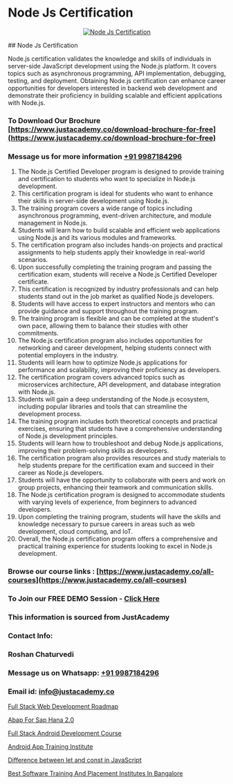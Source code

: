 # Node Js Certification

<p align="center">
  <a href="https://justacademy.co/course-detail/react-js-training">
    <img src="https://justacademy.co/storage2/course_image/1676636938_course_image.webp" alt="Node Js Certification">
  </a>
</p>
## Node Js Certification

Node.js certification validates the knowledge and skills of individuals in server-side JavaScript development using the Node.js platform. It covers topics such as asynchronous programming, API implementation, debugging, testing, and deployment. Obtaining Node.js certification can enhance career opportunities for developers interested in backend web development and demonstrate their proficiency in building scalable and efficient applications with Node.js.
### To Download Our Brochure [https://www.justacademy.co/download-brochure-for-free](https://www.justacademy.co/download-brochure-for-free)
### Message us for more information [+91 9987184296](https://api.whatsapp.com/send?phone=919987184296)
1) The Node.js Certified Developer program is designed to provide training and certification to students who want to specialize in Node.js development.
2) This certification program is ideal for students who want to enhance their skills in server-side development using Node.js.
3) The training program covers a wide range of topics including asynchronous programming, event-driven architecture, and module management in Node.js.
4) Students will learn how to build scalable and efficient web applications using Node.js and its various modules and frameworks.
5) The certification program also includes hands-on projects and practical assignments to help students apply their knowledge in real-world scenarios.
6) Upon successfully completing the training program and passing the certification exam, students will receive a Node.js Certified Developer certificate.
7) This certification is recognized by industry professionals and can help students stand out in the job market as qualified Node.js developers.
8) Students will have access to expert instructors and mentors who can provide guidance and support throughout the training program.
9) The training program is flexible and can be completed at the student's own pace, allowing them to balance their studies with other commitments.
10) The Node.js certification program also includes opportunities for networking and career development, helping students connect with potential employers in the industry.
11) Students will learn how to optimize Node.js applications for performance and scalability, improving their proficiency as developers.
12) The certification program covers advanced topics such as microservices architecture, API development, and database integration with Node.js.
13) Students will gain a deep understanding of the Node.js ecosystem, including popular libraries and tools that can streamline the development process.
14) The training program includes both theoretical concepts and practical exercises, ensuring that students have a comprehensive understanding of Node.js development principles.
15) Students will learn how to troubleshoot and debug Node.js applications, improving their problem-solving skills as developers.
16) The certification program also provides resources and study materials to help students prepare for the certification exam and succeed in their career as Node.js developers.
17) Students will have the opportunity to collaborate with peers and work on group projects, enhancing their teamwork and communication skills.
18) The Node.js certification program is designed to accommodate students with varying levels of experience, from beginners to advanced developers.
19) Upon completing the training program, students will have the skills and knowledge necessary to pursue careers in areas such as web development, cloud computing, and IoT.
20) Overall, the Node.js certification program offers a comprehensive and practical training experience for students looking to excel in Node.js development.

### Browse our course links : [https://www.justacademy.co/all-courses](https://www.justacademy.co/all-courses) 
### To Join our FREE DEMO Session - [Click Here](https://www.justacademy.co/register-for-course-demo)


### This information is sourced from JustAcademy
### Contact Info:
### Roshan Chaturvedi
### Message us on Whatsapp: [+91 9987184296](https://api.whatsapp.com/send?phone=919987184296)
### Email id: [info@justacademy.co](mailto:info@justacademy.co)
                
[Full Stack Web Development Roadmap](https://www.linkedin.com/pulse/full-stack-web-development-roadmap-justacademy-manchester-xrtkf?trackingId=Qa4Qgi3qoB0Ak4IZYSH1cg%3D%3D&lipi=urn%3Ali%3Apage%3Ad_flagship3_company_admin%3BjwbjXdoOSmefqxJib%2FbqYQ%3D%3D)

[Abap For Sap Hana 2.0](https://www.linkedin.com/pulse/abap-sap-hana-20-justacademy-thane-vjddc/)

[Full Stack Android Development Course](https://medium.com/@ranepooja/full-stack-android-development-course-f95ce00f24ec)

[Android App Training Institute](https://medium.com/@prempja40/android-app-training-institute-7e15a35d1fdc)

[Difference between let and const in JavaScript](https://justacademyin.github.io/justacademy/difference-between-let-and-const-in-javascript)

[Best Software Training And Placement Institutes In Bangalore](https://justacademyin.github.io/justacademy/best-software-training-and-placement-institutes-in-bangalore)

